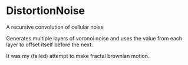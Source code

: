 # DistortionNoise
A recursive convolution of cellular noise

Generates multiple layers of voronoi noise and uses the value from each layer to offset itself before the next.

It was my (failed) attempt to make fractal brownian motion.
